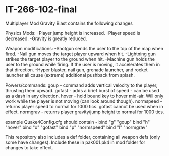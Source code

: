 IT-266-102-final
================
Multiplayer Mod Gravity Blast contains the following changes

Physics Mods:
-Player jump height is increased.
-Player speed is decreased.
-Gravity is greatly reduced.

Weapon modifications:
-Shotgun sends the user to the top of the map when fired.
-Nail gun moves the target player upward when hit.
-Lightning gun strikes the target player to the ground when hit.
-Machine gun holds the user to the ground while firing. If the user is moving, it accelerates them in that direction.
-Hyper blaster, nail gun, grenade launcher, and rocket launcher all cause (extreme) additional pushback from splash.

Powers/commands:
goup - command adds vertical velocity to the player, thrusting them upward.
gofast - adds a brief burst of speed - can be used as a dash in any direction.
hover - hold bound key to hover mid-air. Will only work while the player is not moving (can look around though).
normspeed - returns player speed to normal for 1000 tics. gofast cannot be used when in effect.
normgrav - returns player gravity/jump height to normal for 1000 tics.

example Quake4Config.cfg should contain -
bind "g" "goup"
bind "h" "hover"
bind "o" "gofast"
bind "p" "normspeed"
bind "l" "normgrav"

This repository also includes a def folder, containing all weapon defs (only some have changes).
Include these in pak001.pk4 in mod folder for changes to take effect.
